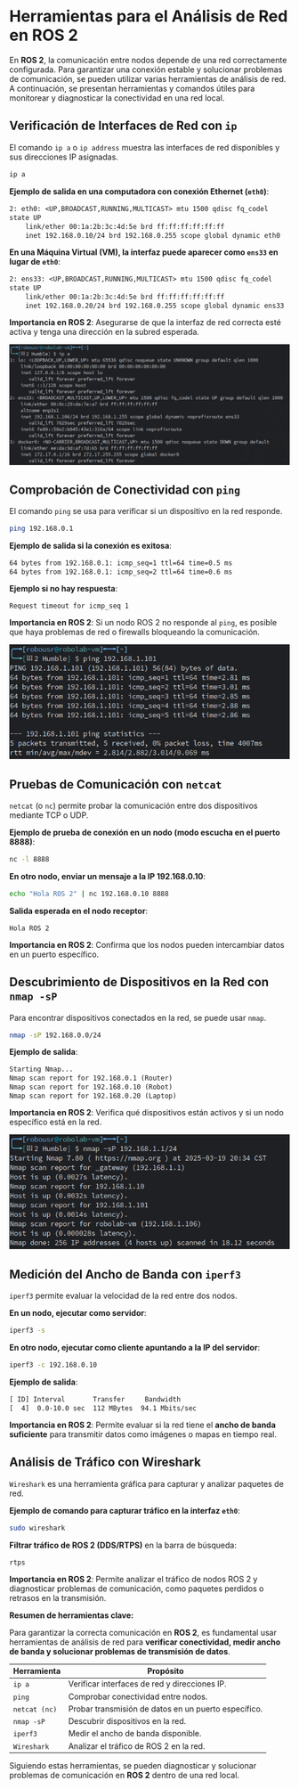 # Herramientas para el Análisis de Red en ROS 2

En **ROS 2**, la comunicación entre nodos depende de una red correctamente configurada. Para garantizar una conexión estable y solucionar problemas de comunicación, se pueden utilizar varias herramientas de análisis de red. A continuación, se presentan herramientas y comandos útiles para monitorear y diagnosticar la conectividad en una red local.  

## Verificación de Interfaces de Red con `ip`

El comando `ip a` o `ip address` muestra las interfaces de red disponibles y sus direcciones IP asignadas.  

```bash
ip a
```
**Ejemplo de salida en una computadora con conexión Ethernet (`eth0`)**:

```
2: eth0: <UP,BROADCAST,RUNNING,MULTICAST> mtu 1500 qdisc fq_codel state UP 
    link/ether 00:1a:2b:3c:4d:5e brd ff:ff:ff:ff:ff:ff
    inet 192.168.0.10/24 brd 192.168.0.255 scope global dynamic eth0
```

**En una Máquina Virtual (VM), la interfaz puede aparecer como `ens33` en lugar de `eth0`**:

```
2: ens33: <UP,BROADCAST,RUNNING,MULTICAST> mtu 1500 qdisc fq_codel state UP 
    link/ether 00:1a:2b:3c:4d:5e brd ff:ff:ff:ff:ff:ff
    inet 192.168.0.20/24 brd 192.168.0.255 scope global dynamic ens33
```
**Importancia en ROS 2**: Asegurarse de que la interfaz de red correcta esté activa y tenga una dirección en la subred esperada.

![](../images/ip_address_cmd.png)

## Comprobación de Conectividad con `ping`

El comando `ping` se usa para verificar si un dispositivo en la red responde.

```bash
ping 192.168.0.1
```

**Ejemplo de salida si la conexión es exitosa**:

```
64 bytes from 192.168.0.1: icmp_seq=1 ttl=64 time=0.5 ms
64 bytes from 192.168.0.1: icmp_seq=2 ttl=64 time=0.6 ms
```

**Ejemplo si no hay respuesta**:
```
Request timeout for icmp_seq 1
```

**Importancia en ROS 2**: Si un nodo ROS 2 no responde al `ping`, es posible que haya problemas de red o firewalls bloqueando la comunicación.  

![](../images/ping_cmd.png)

## Pruebas de Comunicación con `netcat`

`netcat` (o `nc`) permite probar la comunicación entre dos dispositivos mediante TCP o UDP.

**Ejemplo de prueba de conexión en un nodo (modo escucha en el puerto 8888)**:

```bash
nc -l 8888
```

**En otro nodo, enviar un mensaje a la IP 192.168.0.10**:
```bash
echo "Hola ROS 2" | nc 192.168.0.10 8888
```

**Salida esperada en el nodo receptor**:
```
Hola ROS 2
```

**Importancia en ROS 2**: Confirma que los nodos pueden intercambiar datos en un puerto específico.  

## Descubrimiento de Dispositivos en la Red con `nmap -sP`

Para encontrar dispositivos conectados en la red, se puede usar `nmap`.

```bash
nmap -sP 192.168.0.0/24
```

**Ejemplo de salida**:

```
Starting Nmap...
Nmap scan report for 192.168.0.1 (Router)
Nmap scan report for 192.168.0.10 (Robot)
Nmap scan report for 192.168.0.20 (Laptop)
```

**Importancia en ROS 2**: Verifica qué dispositivos están activos y si un nodo específico está en la red.

![](../images/nmap-sP-cmd.png)

## Medición del Ancho de Banda con `iperf3`

`iperf3` permite evaluar la velocidad de la red entre dos nodos.  

**En un nodo, ejecutar como servidor**:

```bash
iperf3 -s
```

**En otro nodo, ejecutar como cliente apuntando a la IP del servidor**:

```bash
iperf3 -c 192.168.0.10
```

**Ejemplo de salida**:
```
[ ID] Interval       Transfer     Bandwidth
[  4]  0.0-10.0 sec  112 MBytes  94.1 Mbits/sec
```

**Importancia en ROS 2**: Permite evaluar si la red tiene el **ancho de banda suficiente** para transmitir datos como imágenes o mapas en tiempo real.  

## Análisis de Tráfico con Wireshark

`Wireshark` es una herramienta gráfica para capturar y analizar paquetes de red.  

**Ejemplo de comando para capturar tráfico en la interfaz `eth0`**:

```bash
sudo wireshark
```

**Filtrar tráfico de ROS 2 (DDS/RTPS)** en la barra de búsqueda:

```
rtps
```

**Importancia en ROS 2**: Permite analizar el tráfico de nodos ROS 2 y diagnosticar problemas de comunicación, como paquetes perdidos o retrasos en la transmisión.  

**Resumen de herramientas clave:**

Para garantizar la correcta comunicación en **ROS 2**, es fundamental usar herramientas de análisis de red para **verificar conectividad, medir ancho de banda y solucionar problemas de transmisión de datos**.  

| **Herramienta** | **Propósito** |
|---------------|-------------|
| `ip a` | Verificar interfaces de red y direcciones IP. |
| `ping` | Comprobar conectividad entre nodos. |
| `netcat (nc)` | Probar transmisión de datos en un puerto específico. |
| `nmap -sP` | Descubrir dispositivos en la red. |
| `iperf3` | Medir el ancho de banda disponible. |
| `Wireshark` | Analizar el tráfico de ROS 2 en la red. |

Siguiendo estas herramientas, se pueden diagnosticar y solucionar problemas de comunicación en **ROS 2** dentro de una red local.